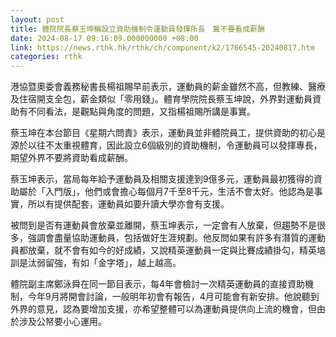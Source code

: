 ```yaml
---
layout: post
title: 體院院長蔡玉坤稱設立資助機制令運動員發揮所長　冀不要看成薪酬
date: 2024-08-17 09:16:09.000000000 +08:00
link: https://news.rthk.hk/rthk/ch/component/k2/1766545-20240817.htm
categories: rthk
---
```


港協暨奧委會義務秘書長楊祖賜早前表示，運動員的薪金雖然不高，但教練、醫療及住宿開支全包，薪金類似「零用錢」。體育學院院長蔡玉坤說，外界對運動員資助有不同看法，是觀點與角度的問題，又指楊祖賜所講是事實。

蔡玉坤在本台節目《星期六問責》表示，運動員並非體院員工，提供資助的初心是源於以往不太重視體育，因此設立6個級別的資助機制，令運動員可以發揮專長，期望外界不要將資助看成薪酬。

蔡玉坤表示，當局每年給予運動員及相關支援達到9億多元，運動員最初獲得的資助屬於「入門版」，他們或會擔心每個月7千至8千元，生活不會太好。他認為是事實，所以有提供配套，運動員如要升讀大學亦會有支援。

被問到是否有運動員會放棄並離開，蔡玉坤表示，一定會有人放棄，但趨勢不是很多，強調會盡量協助運動員，包括做好生涯規劃。他反問如果有許多有潛質的運動員都放棄，就不會有如今的好成績，又說精英運動員一定與比賽成績掛勾，精英培訓是汰弱留強，有如「金字塔」，越上越高。

體院副主席鄭泳舜在同一節目表示，每4年會檢討一次精英運動員的直接資助機制，今年9月將開會討論，一般明年初會有報告，4月可能會有新安排。他說聽到外界的意見，認為要增加支援，亦希望整體可以為運動員提供向上流的機會，但由於涉及公帑要小心運用。
